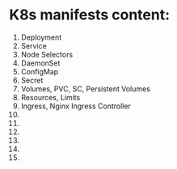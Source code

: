 # K8s manifests content:
1. Deployment
2. Service
3. Node Selectors
4. DaemonSet
5. ConfigMap
6. Secret
7. Volumes, PVC, SC, Persistent Volumes
8. Resources, Limits
9. Ingress, Nginx Ingress Controller
10. 
11.
12.
13.
14.
15.
